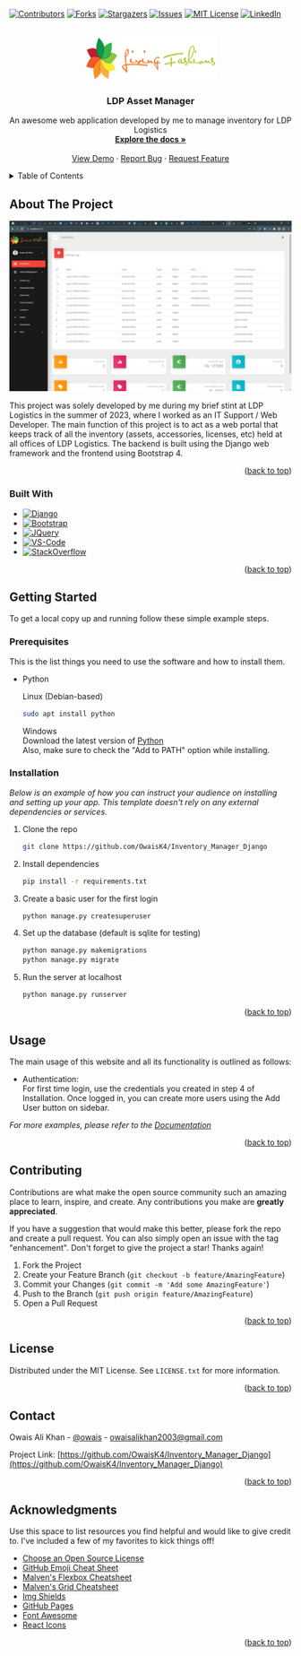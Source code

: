 <!-- Improved compatibility of back to top link: See: https://github.com/othneildrew/Best-README-Template/pull/73 -->
<a name="readme-top"></a>
<!--
*** Thanks for checking out the Best-README-Template. If you have a suggestion
*** that would make this better, please fork the repo and create a pull request
*** or simply open an issue with the tag "enhancement".
*** Don't forget to give the project a star!
*** Thanks again! Now go create something AMAZING! :D
-->



<!-- PROJECT SHIELDS -->
<!--
*** I'm using markdown "reference style" links for readability.
*** Reference links are enclosed in brackets [ ] instead of parentheses ( ).
*** See the bottom of this document for the declaration of the reference variables
*** for contributors-url, forks-url, etc. This is an optional, concise syntax you may use.
*** https://www.markdownguide.org/basic-syntax/#reference-style-links
-->
[![Contributors][contributors-shield]][contributors-url]
[![Forks][forks-shield]][forks-url]
[![Stargazers][stars-shield]][stars-url]
[![Issues][issues-shield]][issues-url]
[![MIT License][license-shield]][license-url]
[![LinkedIn][linkedin-shield]][linkedin-url]



<!-- PROJECT LOGO -->
<br />
<div align="center">
  <a href="https://github.com/othneildrew/Best-README-Template">
    <img src="testing/webapp/static/webapp/logo.png" alt="Logo" width="240" height="80">
  </a>

  <h3 align="center">LDP Asset Manager</h3>

  <p align="center">
    An awesome web application developed by me to manage inventory for LDP Logistics
    <br />
    <a href="https://github.com/OwaisK4/Inventory_Manager_Django"><strong>Explore the docs »</strong></a>
    <br />
    <br />
    <a href="https://github.com/OwaisK4/Inventory_Manager_Django">View Demo</a>
    ·
    <a href="https://github.com/OwaisK4/Inventory_Manager_Django/issues">Report Bug</a>
    ·
    <a href="https://github.com/OwaisK4/Inventory_Manager_Django/issues">Request Feature</a>
  </p>
</div>



<!-- TABLE OF CONTENTS -->
<details>
  <summary>Table of Contents</summary>
  <ol>
    <li>
      <a href="#about-the-project">About The Project</a>
      <ul>
        <li><a href="#built-with">Built With</a></li>
      </ul>
    </li>
    <li>
      <a href="#getting-started">Getting Started</a>
      <ul>
        <li><a href="#prerequisites">Prerequisites</a></li>
        <li><a href="#installation">Installation</a></li>
      </ul>
    </li>
    <li><a href="#usage">Usage</a></li>
    <li><a href="#roadmap">Roadmap</a></li>
    <li><a href="#contributing">Contributing</a></li>
    <li><a href="#license">License</a></li>
    <li><a href="#contact">Contact</a></li>
    <li><a href="#acknowledgments">Acknowledgments</a></li>
  </ol>
</details>



<!-- ABOUT THE PROJECT -->
## About The Project

[![Product Name Screen Shot][product-screenshot]](https://example.com)

This project was solely developed by me during my brief stint at LDP Logistics in the summer of 2023, where I worked as an IT Support / Web Developer. The main function of this project is to act as a web portal that keeps track of all the inventory (assets, accessories, licenses, etc) held at all offices of LDP Logistics. The backend is built using the Django web framework and the frontend using Bootstrap 4.

<p align="right">(<a href="#readme-top">back to top</a>)</p>

### Built With

* [![Django][Django-badge]][Django-url]
* [![Bootstrap][Bootstrap.com]][Bootstrap-url]
* [![JQuery][JQuery.com]][JQuery-url]
* [![VS-Code][VS-Code-badge]][VS-Code-url]
* [![StackOverflow][StackOverflow-badge]][StackOverflow-url]

<p align="right">(<a href="#readme-top">back to top</a>)</p>

<!-- GETTING STARTED -->
## Getting Started

To get a local copy up and running follow these simple example steps.

### Prerequisites

This is the list things you need to use the software and how to install them.

* Python

  Linux (Debian-based)
  ```sh
  sudo apt install python
  ```
  Windows<br>
  Download the latest version of <a href="https://www.python.org/downloads/">Python<a><br>
  Also, make sure to check the "Add to PATH" option while installing.
  

### Installation

_Below is an example of how you can instruct your audience on installing and setting up your app. This template doesn't rely on any external dependencies or services._

1. Clone the repo
   ```sh
   git clone https://github.com/OwaisK4/Inventory_Manager_Django
   ```
3. Install dependencies
   ```sh
   pip install -r requirements.txt
   ```
4. Create a basic user for the first login
   ```py
   python manage.py createsuperuser
   ``` 
6. Set up the database (default is sqlite for testing)
   ```py
   python manage.py makemigrations
   python manage.py migrate
   ```
7. Run the server at localhost
   ```py
   python manage.py runserver
   ```

<p align="right">(<a href="#readme-top">back to top</a>)</p>



<!-- USAGE EXAMPLES -->
## Usage

The main usage of this website and all its functionality is outlined as follows:

* Authentication: <br>
For first time login, use the credentials you created in step 4 of Installation. Once logged in, you can create more users using the Add User button on sidebar.


_For more examples, please refer to the [Documentation](https://example.com)_

<p align="right">(<a href="#readme-top">back to top</a>)</p>


<!-- CONTRIBUTING -->
## Contributing

Contributions are what make the open source community such an amazing place to learn, inspire, and create. Any contributions you make are **greatly appreciated**.

If you have a suggestion that would make this better, please fork the repo and create a pull request. You can also simply open an issue with the tag "enhancement".
Don't forget to give the project a star! Thanks again!

1. Fork the Project
2. Create your Feature Branch (`git checkout -b feature/AmazingFeature`)
3. Commit your Changes (`git commit -m 'Add some AmazingFeature'`)
4. Push to the Branch (`git push origin feature/AmazingFeature`)
5. Open a Pull Request

<p align="right">(<a href="#readme-top">back to top</a>)</p>



<!-- LICENSE -->
## License

Distributed under the MIT License. See `LICENSE.txt` for more information.

<p align="right">(<a href="#readme-top">back to top</a>)</p>



<!-- CONTACT -->
## Contact

Owais Ali Khan - [@owais](https://www.linkedin.com/in/owais-ali-khan-04933b238/) - owaisalikhan2003@gmail.com

Project Link: [https://github.com/OwaisK4/Inventory_Manager_Django](https://github.com/OwaisK4/Inventory_Manager_Django)

<p align="right">(<a href="#readme-top">back to top</a>)</p>



<!-- ACKNOWLEDGMENTS -->
## Acknowledgments

Use this space to list resources you find helpful and would like to give credit to. I've included a few of my favorites to kick things off!

* [Choose an Open Source License](https://choosealicense.com)
* [GitHub Emoji Cheat Sheet](https://www.webpagefx.com/tools/emoji-cheat-sheet)
* [Malven's Flexbox Cheatsheet](https://flexbox.malven.co/)
* [Malven's Grid Cheatsheet](https://grid.malven.co/)
* [Img Shields](https://shields.io)
* [GitHub Pages](https://pages.github.com)
* [Font Awesome](https://fontawesome.com)
* [React Icons](https://react-icons.github.io/react-icons/search)

<p align="right">(<a href="#readme-top">back to top</a>)</p>



<!-- MARKDOWN LINKS & IMAGES -->
<!-- https://www.markdownguide.org/basic-syntax/#reference-style-links -->
[contributors-shield]: https://img.shields.io/github/contributors/othneildrew/Best-README-Template.svg?style=for-the-badge
[contributors-url]: https://github.com/OwaisK4/Inventory_Manager_Django/graphs/contributors
[forks-shield]: https://img.shields.io/github/forks/othneildrew/Best-README-Template.svg?style=for-the-badge
[forks-url]: https://github.com/OwaisK4/Inventory_Manager_Django/network/members
[stars-shield]: https://img.shields.io/github/stars/othneildrew/Best-README-Template.svg?style=for-the-badge
[stars-url]: https://github.com/OwaisK4/Inventory_Manager_Django/stargazers
[issues-shield]: https://img.shields.io/github/issues/othneildrew/Best-README-Template.svg?style=for-the-badge
[issues-url]: https://github.com/OwaisK4/Inventory_Manager_Django/issues
[license-shield]: https://img.shields.io/github/license/othneildrew/Best-README-Template.svg?style=for-the-badge
[license-url]: https://github.com/OwaisK4/Inventory_Manager_Django/blob/master/LICENSE.txt
[linkedin-shield]: https://img.shields.io/badge/-LinkedIn-black.svg?style=for-the-badge&logo=linkedin&colorB=555
[linkedin-url]: https://www.linkedin.com/in/owais-ali-khan-04933b238/
[product-screenshot]: sample/project.png
[Django-badge]: https://img.shields.io/badge/django-%23092E20.svg?style=for-the-badge&logo=django&logoColor=white
[Django-url]: https://www.djangoproject.com/
[Svelte.dev]: https://img.shields.io/badge/Svelte-4A4A55?style=for-the-badge&logo=svelte&logoColor=FF3E00
[Svelte-url]: https://svelte.dev/
[Laravel.com]: https://img.shields.io/badge/Laravel-FF2D20?style=for-the-badge&logo=laravel&logoColor=white
[Laravel-url]: https://laravel.com
[Bootstrap.com]: https://img.shields.io/badge/Bootstrap-563D7C?style=for-the-badge&logo=bootstrap&logoColor=white
[Bootstrap-url]: https://getbootstrap.com
[JQuery.com]: https://img.shields.io/badge/jQuery-0769AD?style=for-the-badge&logo=jquery&logoColor=white
[JQuery-url]: https://jquery.com 
[VS-Code-badge]: https://code.visualstudio.com/
[VS-Code-url]: https://img.shields.io/badge/Visual%20Studio%20Code-0078d7.svg?style=for-the-badge&logo=visual-studio-code&logoColor=white
[StackOverflow-badge]: https://img.shields.io/badge/-Stackoverflow-FE7A16?style=for-the-badge&logo=stack-overflow&logoColor=white
[StackOverflow-url]: https://img.shields.io/badge/-Stackoverflow-FE7A16?style=for-the-badge&logo=stack-overflow&logoColor=white
